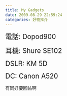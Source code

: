 ```yaml
---
title: My Gadgets
date: 2009-08-29 22:59:24
categories: 好物推介
---
```


  
<span style="font-size: 21px; ">電話: Dopod900</span>  
  
<span style="font-size: 21px; ">耳機: Shure SE102</span>  
  
<span style="font-size: 21px; ">DSLR: KM 5D</span>  
  
<span style="font-size: 21px; ">DC: Canon A520</span><span class="Apple-style-span" style="font-size: 21px;">  
</span>  
  
有同好要回帖啊  